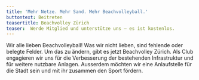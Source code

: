 ```yaml
---
title: 'Mehr Netze. Mehr Sand. Mehr Beachvolleyball.'
buttontext: Beitreten
teasertitle: Beachvolley Zürich
teaser:  Werde Mitglied und unterstütze uns – es ist kostenlos.
---
```



Wir alle lieben Beachvolleyball! Was wir nicht lieben, sind fehlende oder belegte Felder. Um das zu ändern, gibt es jetzt Beachvolley Zürich. Als Club engagieren wir uns für die Verbesserung der bestehenden Infrastruktur und für weitere nutzbare Anlagen. Ausserdem möchten wir eine Anlaufstelle für die Stadt sein und mit ihr zusammen den Sport fördern.